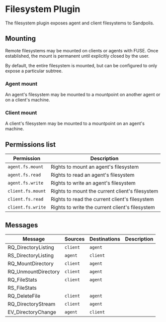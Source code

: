 # Filesystem Plugin

The filesystem plugin exposes agent and client filesystems to Sandpolis.

## Mounting

Remote filesystems may be mounted on clients or agents with FUSE. Once
established, the mount is permanent until explicitly closed by the user.

By default, the entire filesystem is mounted, but can be configured to only
expose a particular subtree.

### Agent mount

An agent's filesystem may be mounted to a mountpoint on another agent or on a
client's machine.

### Client mount

A client's filesystem may be mounted to a mountpoint on an agent's machine.

## Permissions list

| Permission        | Description                                     |
| ----------------- | ----------------------------------------------- |
| `agent.fs.mount`  | Rights to mount an agent's filesystem           |
| `agent.fs.read`   | Rights to read an agent's filesystem            |
| `agent.fs.write`  | Rights to write an agent's filesystem           |
| `client.fs.mount` | Rights to mount the current client's filesystem |
| `client.fs.read`  | Rights to read the current client's filesystem  |
| `client.fs.write` | Rights to write the current client's filesystem |

## Messages

| Message             | Sources  | Destinations | Description |
| ------------------- | -------- | ------------ | ----------- |
| RQ_DirectoryListing | `client` | `agent`      |
| RS_DirectoryListing | `agent`  | `client`     |
| RQ_MountDirectory   | `client` | `agent`      |
| RQ_UnmountDirectory | `client` | `agent`      |
| RQ_FileStats        | `client` | `agent`      |
| RS_FileStats        |
| RQ_DeleteFile       | `client` | `agent`      |
| RQ_DirectoryStream  | `client` | `agent`      |
| EV_DirectoryChange  | `agent`  | `client`     |
